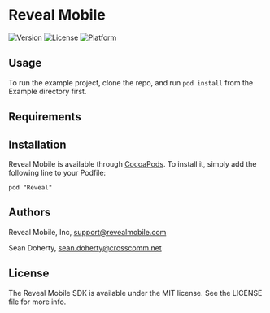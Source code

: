 # Reveal Mobile

[![Version](https://img.shields.io/cocoapods/v/Reveal.svg?style=flat)](http://cocoadocs.org/docsets/Reveal)
[![License](https://img.shields.io/cocoapods/l/Reveal.svg?style=flat)](http://cocoadocs.org/docsets/Reveal)
[![Platform](https://img.shields.io/cocoapods/p/Reveal.svg?style=flat)](http://cocoadocs.org/docsets/Reveal)

## Usage

To run the example project, clone the repo, and run `pod install` from the Example directory first.

## Requirements

## Installation

Reveal Mobile is available through [CocoaPods](http://cocoapods.org). To install
it, simply add the following line to your Podfile:

    pod "Reveal"

## Authors

Reveal Mobile, Inc, support@revealmobile.com

Sean Doherty, sean.doherty@crosscomm.net

## License

The Reveal Mobile SDK is available under the MIT license. See the LICENSE file for more info.